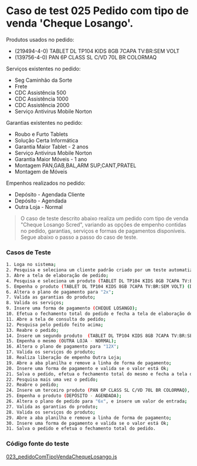 # Caso de test 025 Pedido com tipo de venda 'Cheque Losango'.
Produtos usados no pedido:

  - (219494-4-0) TABLET DL TP104 KIDS 8GB 7CAPA TV:BR:SEM VOLT
  - (139756-4-0) PAN 6P CLASS SL C/VD 70L BR COLORMAQ
  
Serviços existentes no pedido:

  - Seg Caminhão da Sorte
  - Frete
  - CDC Assistência 500
  - CDC Assistência 1000
  - CDC Assistência 2000
  - Serviço Antivirus Mobile Norton

Garantias existentes no pedido:

  - Roubo e Furto Tablets
  - Solução Certa Informática
  - Garantia Maior Tablet - 2 anos
  - Serviço Antivirus Mobile Norton
  - Garantia Maior Móveis - 1 ano
  - Montagem PAN,GAB,BAL,ARM SUP,CANT,PRATEL
  - Montagem de Móveis

Empenhos realizados no pedido:

  - Depósito - Agendada Cliente
  - Depósito - Agendada
  - Outra Loja - Normal

> O caso de teste descrito abaixo realiza um pedido com tipo de venda "Cheque Losango Scred", variando as opções de empenho contidas no pedido, garantias, serviços e formas de pagamentos disponíveis. Segue abaixo o passo a passo do caso de teste.

### Casos de Teste
```sh
1. Loga no sistema;
2. Pesquisa e seleciona um cliente padrão criado por um teste automatizado;
3. Abre a tela de elaboração de pedido;
4. Pesquisa e seleciona um produto (TABLET DL TP104 KIDS 8GB 7CAPA TV:BR:SEM VOLT), que contém as garantias (ROUBO E FURTO TABLET, SOLUÇÃO CERTA, GARANTIA MAIOR TABLET - 2 ANOS, SERVIÇO ANTIVIRUS MOBILE NORTON);
5. Empenha o produto (TABLET DL TP104 KIDS 8GB 7CAPA TV:BR:SEM VOLT) (DEPÓSITO - AGENDADA CLIENTE);
6. Altera o plano de pagamento para "2x";
7. Valida as garantias do produto;
8. Valida os serviços;
9. Insere uma forma de pagamento (CHEQUE LOSANGO);
10. Efetua o fechamento total do pedido e fecha a tela de elaboração de pedido;
11. Abre a tela de consulta do pedido;
12. Pesquisa pelo pedido feito acima;
13. Reabre o pedido;
14. Insere um segundo produto  (TABLET DL TP104 KIDS 8GB 7CAPA TV:BR:SEM VOLT), que contém as garantias (ROUBO E FURTO TABLET, SOLUÇÃO CERTA, GARANTIA MAIOR TABLET - 2 ANOS, SERVIÇO ANTIVIRUS MOBILE NORTON);
15. Empenha o mesmo (OUTRA LOJA - NORMAL);
16. Altera o plano de pagamento para "12X";
17. Valida os serviços do produto;
18. Realiza liberação de empenho Outra Loja;
19. Abre a aba planilha e remove a linha de forma de pagamento;
20. Insere uma forma de pagamento e valida se o valor está Ok;
21. Salva o pedido, efetua o fechamento total do mesmo e fecha a tela de elaboração do pedido;
22. Pesquisa mais uma vez o pedido;
22. Reabre o pedido;
24. Insere um terceiro produto (PAN 6P CLASS SL C/VD 70L BR COLORMAQ), que faz parte de um kit, com as seguintes garantias (GARANTIA MAIOR MOVEIS - 1 ANO, MONTAGEM PAN,GAB,BAL,ARM SUP,CANT,PRATEL, MONTAGEM DE MOVEIS);
25. Empenha o produto (DEPÓSITO - AGENDADA);
26. Altera o plano de pedido para "6x", e insere um valor de entrada;
27. Valida as garantias do produto;
28. Valida os serviços do produto;
29. Abre a aba planilha e remove a linha de forma de pagamento;
30. Insere uma forma de pagamento e valida se o valor está Ok;
31. Salva o pedido e efetua o fechamento total do pedido.
```
### Código fonte do teste
[023_pedidoComTipoVendaChequeLosango.js](/Testes/test/novos_testes/025_pedidoComTipoVendaChequeLosango.js)
